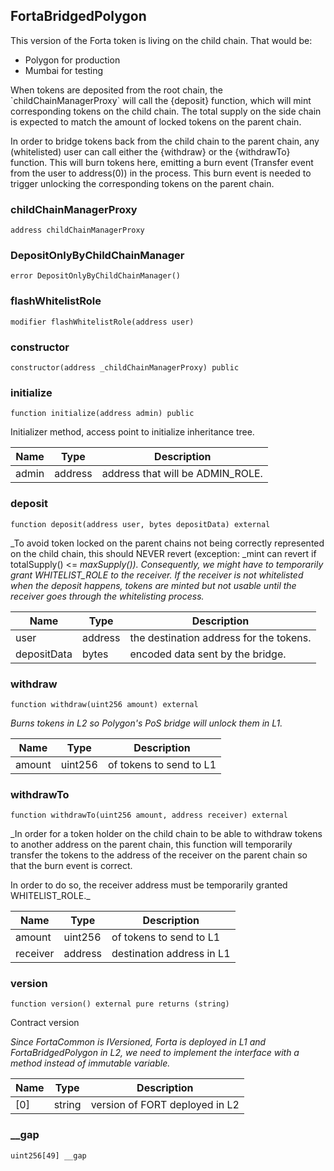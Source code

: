 
## FortaBridgedPolygon

This version of the Forta token is living on the child chain. That would be:
- Polygon for production
- Mumbai for testing

When tokens are deposited from the root chain, the &#x60;childChainManagerProxy&#x60; will call the
{deposit} function, which will mint corresponding tokens on the child chain. The total supply
on the side chain is expected to match the amount of locked tokens on the parent chain.

In order to bridge tokens back from the child chain to the parent chain, any (whitelisted) user
can call either the {withdraw} or the {withdrawTo} function. This will burn tokens here,
emitting a burn event (Transfer event from the user to address(0)) in the process. This burn event
is needed to trigger unlocking the corresponding tokens on the parent chain.

### childChainManagerProxy

```solidity
address childChainManagerProxy
```

### DepositOnlyByChildChainManager

```solidity
error DepositOnlyByChildChainManager()
```

### flashWhitelistRole

```solidity
modifier flashWhitelistRole(address user)
```

### constructor

```solidity
constructor(address _childChainManagerProxy) public
```

### initialize

```solidity
function initialize(address admin) public
```

Initializer method, access point to initialize inheritance tree.

| Name | Type | Description |
| ---- | ---- | ----------- |
| admin | address | address that will be ADMIN_ROLE. |

### deposit

```solidity
function deposit(address user, bytes depositData) external
```

_To avoid token locked on the parent chains not being correctly represented on the
child chain, this should NEVER revert (exception: _mint can revert if totalSupply() &lt;&#x3D; _maxSupply()).
Consequently, we might have to temporarily grant
WHITELIST_ROLE to the receiver.
If the receiver is not whitelisted when the deposit happens, tokens are minted but not
usable until the receiver goes through the whitelisting process._

| Name | Type | Description |
| ---- | ---- | ----------- |
| user | address | the destination address for the tokens. |
| depositData | bytes | encoded data sent by the bridge. |

### withdraw

```solidity
function withdraw(uint256 amount) external
```

_Burns tokens in L2 so Polygon&#x27;s PoS bridge will unlock them in L1._

| Name | Type | Description |
| ---- | ---- | ----------- |
| amount | uint256 | of tokens to send to L1 |

### withdrawTo

```solidity
function withdrawTo(uint256 amount, address receiver) external
```

_In order for a token holder on the child chain to be able to withdraw tokens to
another address on the parent chain, this function will temporarily transfer the tokens to
the address of the receiver on the parent chain so that the burn event is correct.

In order to do so, the receiver address must be temporarily granted WHITELIST_ROLE._

| Name | Type | Description |
| ---- | ---- | ----------- |
| amount | uint256 | of tokens to send to L1 |
| receiver | address | destination address in L1 |

### version

```solidity
function version() external pure returns (string)
```

Contract version

_Since FortaCommon is IVersioned, Forta is deployed in L1 and FortaBridgedPolygon in L2,
we need to implement the interface with a method instead of immutable variable._

| Name | Type | Description |
| ---- | ---- | ----------- |
| [0] | string | version of FORT deployed in L2 |

### __gap

```solidity
uint256[49] __gap
```

